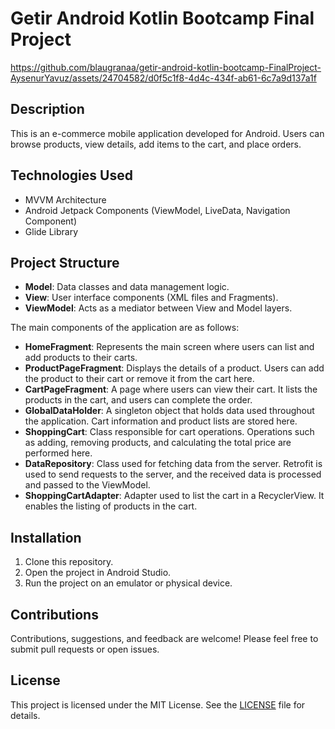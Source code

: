 # Getir Android Kotlin Bootcamp Final Project


https://github.com/blaugranaa/getir-android-kotlin-bootcamp-FinalProject-AysenurYavuz/assets/24704582/d0f5c1f8-4d4c-434f-ab61-6c7a9d137a1f


## Description

This is an e-commerce mobile application developed for Android. Users can browse products, view details, add items to the cart, and place orders.

## Technologies Used

- MVVM Architecture
- Android Jetpack Components (ViewModel, LiveData, Navigation Component)
- Glide Library

## Project Structure

- **Model**: Data classes and data management logic.
- **View**: User interface components (XML files and Fragments).
- **ViewModel**: Acts as a mediator between View and Model layers.

The main components of the application are as follows:

- **HomeFragment**: Represents the main screen where users can list and add products to their carts.
- **ProductPageFragment**: Displays the details of a product. Users can add the product to their cart or remove it from the cart here.
- **CartPageFragment**: A page where users can view their cart. It lists the products in the cart, and users can complete the order.
- **GlobalDataHolder**: A singleton object that holds data used throughout the application. Cart information and product lists are stored here.
- **ShoppingCart**: Class responsible for cart operations. Operations such as adding, removing products, and calculating the total price are performed here.
- **DataRepository**: Class used for fetching data from the server. Retrofit is used to send requests to the server, and the received data is processed and passed to the ViewModel.
- **ShoppingCartAdapter**: Adapter used to list the cart in a RecyclerView. It enables the listing of products in the cart.


## Installation

1. Clone this repository.
2. Open the project in Android Studio.
3. Run the project on an emulator or physical device.

## Contributions

Contributions, suggestions, and feedback are welcome! Please feel free to submit pull requests or open issues.

## License

This project is licensed under the MIT License. See the [LICENSE](LICENSE) file for details.


